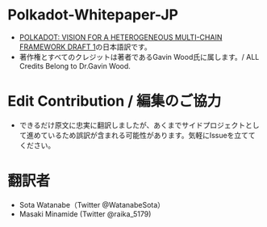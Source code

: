 # Polkadot-Whitepaper-JP
- [POLKADOT: VISION FOR A HETEROGENEOUS MULTI-CHAIN FRAMEWORK DRAFT 1](https://polkadot.network/PolkaDotPaper.pdf)の日本語訳です。
- 著作権とすべてのクレジットは著者であるGavin Wood氏に属します。/ ALL Credits Belong to Dr.Gavin Wood.

# Edit Contribution / 編集のご協力
- できるだけ原文に忠実に翻訳しましたが、あくまでサイドプロジェクトとして進めているため誤訳が含まれる可能性があります。気軽にIssueを立ててください。

# 翻訳者
- Sota Watanabe（Twitter @WatanabeSota）
- Masaki Minamide (Twitter @raika_5179)



